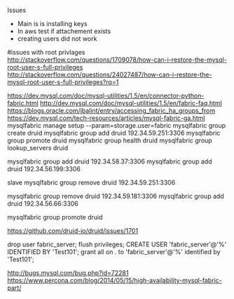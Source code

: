 Issues

* Main is is installing keys 
* In aws test if attachement exists
* creating users did not work

#issues with root privlages
http://stackoverflow.com/questions/1709078/how-can-i-restore-the-mysql-root-user-s-full-privileges
http://stackoverflow.com/questions/24027487/how-can-i-restore-the-mysql-root-user-s-full-privileges?rq=1


https://dev.mysql.com/doc/mysql-utilities/1.5/en/connector-python-fabric.html
http://dev.mysql.com/doc/mysql-utilities/1.5/en/fabric-faq.html
https://blogs.oracle.com/jbalint/entry/accessing_fabric_ha_groups_from
https://dev.mysql.com/tech-resources/articles/mysql-fabric-ga.html
mysqlfabric manage setup --param=storage.user=fabric
mysqlfabric group create druid
mysqlfabric group add druid 192.34.59.251:3306
mysqlfabric group promote druid
mysqlfabric group health druid
mysqlfabric group lookup_servers druid


mysqlfabric group add druid 192.34.58.37:3306
mysqlfabric group add druid 192.34.56.199:3306




slave mysqlfabric group remove druid 192.34.59.251:3306

mysqlfabric group remove druid 192.34.59.181:3306
mysqlfabric group add druid 192.34.56.66:3306

mysqlfabric group promote druid


https://github.com/druid-io/druid/issues/1701

drop user fabric_server;
flush privileges;
CREATE USER 'fabric_server'@'%' IDENTIFIED BY 'Test101';
grant all on *.* to 'fabric_server'@'%' identified by 'Test101';





http://bugs.mysql.com/bug.php?id=72281
https://www.percona.com/blog/2014/05/15/high-availability-mysql-fabric-part/
















